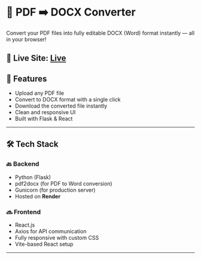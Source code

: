 # 📄 PDF ➡️ DOCX Converter

Convert your PDF files into fully editable DOCX (Word) format instantly — all in your browser!

🔗 **Live Site**: [Live](https://pdftodocsconvertor.onrender.com)
---

## 🚀 Features

- Upload any PDF file
- Convert to DOCX format with a single click
- Download the converted file instantly
- Clean and responsive UI
- Built with Flask & React

---

## 🛠️ Tech Stack

### 🔙 Backend
- Python (Flask)
- pdf2docx (for PDF to Word conversion)
- Gunicorn (for production server)
- Hosted on **Render**

### 🔜 Frontend
- React.js
- Axios for API communication
- Fully responsive with custom CSS
- Vite-based React setup

---
